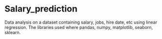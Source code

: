 # Salary_prediction
Data analysis on a dataset containing salary, jobs, hire date, etc using linear regression. The libraries used where pandas, numpy, matplotlib, seaborn, sklearn.
